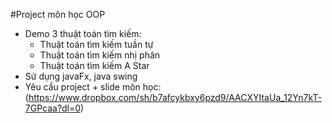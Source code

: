 #Project môn học OOP
* Demo 3 thuật toán tìm kiếm:
  * Thuật toán tìm kiếm tuần tự
  * Thuật toán tìm kiếm nhị phân
  * Thuật toán tìm kiếm A Star
* Sử dụng javaFx, java swing
* Yêu cầu project + slide môn học: (https://www.dropbox.com/sh/b7afcykbxy6pzd9/AACXYItaUa_12Yn7kT-7GPcaa?dl=0)
